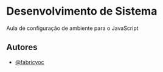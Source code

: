 
# Desenvolvimento de Sistema

Aula de configuração de ambiente para o JavaScript


## Autores

- [@fabricyoc](https://www.github.com/fabricyoc)

